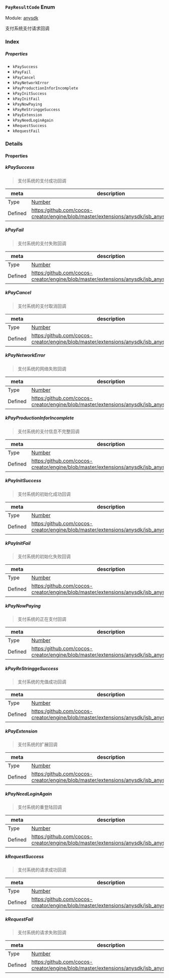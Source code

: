 ### `PayResultCode` Enum



Module: [anysdk](../modules/anysdk.md)




支付系统支付请求回调

### Index

##### Properties

  - `kPaySuccess`
  - `kPayFail`
  - `kPayCancel`
  - `kPayNetworkError`
  - `kPayProductionInforIncomplete`
  - `kPayInitSuccess`
  - `kPayInitFail`
  - `kPayNowPaying`
  - `kPayReStringgeSuccess`
  - `kPayExtension`
  - `kPayNeedLoginAgain`
  - `kRequestSuccess`
  - `kRequestFail`

### Details

#### Properties


##### kPaySuccess

> 支付系统的支付成功回调

| meta | description |
|------|-------------|
| Type | <a href="https://developer.mozilla.org/en/JavaScript/Reference/Global_Objects/Number" class="crosslink external" target="_blank">Number</a> |
| Defined | [https:/github.com/cocos-creator/engine/blob/master/extensions/anysdk/jsb_anysdk.js:2060](https:/github.com/cocos-creator/engine/blob/master/extensions/anysdk/jsb_anysdk.js#L2060) |



##### kPayFail

> 支付系统的支付失败回调

| meta | description |
|------|-------------|
| Type | <a href="https://developer.mozilla.org/en/JavaScript/Reference/Global_Objects/Number" class="crosslink external" target="_blank">Number</a> |
| Defined | [https:/github.com/cocos-creator/engine/blob/master/extensions/anysdk/jsb_anysdk.js:2067](https:/github.com/cocos-creator/engine/blob/master/extensions/anysdk/jsb_anysdk.js#L2067) |



##### kPayCancel

> 支付系统的支付取消回调

| meta | description |
|------|-------------|
| Type | <a href="https://developer.mozilla.org/en/JavaScript/Reference/Global_Objects/Number" class="crosslink external" target="_blank">Number</a> |
| Defined | [https:/github.com/cocos-creator/engine/blob/master/extensions/anysdk/jsb_anysdk.js:2074](https:/github.com/cocos-creator/engine/blob/master/extensions/anysdk/jsb_anysdk.js#L2074) |



##### kPayNetworkError

> 支付系统的网络失败回调

| meta | description |
|------|-------------|
| Type | <a href="https://developer.mozilla.org/en/JavaScript/Reference/Global_Objects/Number" class="crosslink external" target="_blank">Number</a> |
| Defined | [https:/github.com/cocos-creator/engine/blob/master/extensions/anysdk/jsb_anysdk.js:2081](https:/github.com/cocos-creator/engine/blob/master/extensions/anysdk/jsb_anysdk.js#L2081) |



##### kPayProductionInforIncomplete

> 支付系统的支付信息不完整回调

| meta | description |
|------|-------------|
| Type | <a href="https://developer.mozilla.org/en/JavaScript/Reference/Global_Objects/Number" class="crosslink external" target="_blank">Number</a> |
| Defined | [https:/github.com/cocos-creator/engine/blob/master/extensions/anysdk/jsb_anysdk.js:2088](https:/github.com/cocos-creator/engine/blob/master/extensions/anysdk/jsb_anysdk.js#L2088) |



##### kPayInitSuccess

> 支付系统的初始化成功回调

| meta | description |
|------|-------------|
| Type | <a href="https://developer.mozilla.org/en/JavaScript/Reference/Global_Objects/Number" class="crosslink external" target="_blank">Number</a> |
| Defined | [https:/github.com/cocos-creator/engine/blob/master/extensions/anysdk/jsb_anysdk.js:2095](https:/github.com/cocos-creator/engine/blob/master/extensions/anysdk/jsb_anysdk.js#L2095) |



##### kPayInitFail

> 支付系统的初始化失败回调

| meta | description |
|------|-------------|
| Type | <a href="https://developer.mozilla.org/en/JavaScript/Reference/Global_Objects/Number" class="crosslink external" target="_blank">Number</a> |
| Defined | [https:/github.com/cocos-creator/engine/blob/master/extensions/anysdk/jsb_anysdk.js:2102](https:/github.com/cocos-creator/engine/blob/master/extensions/anysdk/jsb_anysdk.js#L2102) |



##### kPayNowPaying

> 支付系统的正在支付回调

| meta | description |
|------|-------------|
| Type | <a href="https://developer.mozilla.org/en/JavaScript/Reference/Global_Objects/Number" class="crosslink external" target="_blank">Number</a> |
| Defined | [https:/github.com/cocos-creator/engine/blob/master/extensions/anysdk/jsb_anysdk.js:2109](https:/github.com/cocos-creator/engine/blob/master/extensions/anysdk/jsb_anysdk.js#L2109) |



##### kPayReStringgeSuccess

> 支付系统的充值成功回调

| meta | description |
|------|-------------|
| Type | <a href="https://developer.mozilla.org/en/JavaScript/Reference/Global_Objects/Number" class="crosslink external" target="_blank">Number</a> |
| Defined | [https:/github.com/cocos-creator/engine/blob/master/extensions/anysdk/jsb_anysdk.js:2116](https:/github.com/cocos-creator/engine/blob/master/extensions/anysdk/jsb_anysdk.js#L2116) |



##### kPayExtension

> 支付系统的扩展回调

| meta | description |
|------|-------------|
| Type | <a href="https://developer.mozilla.org/en/JavaScript/Reference/Global_Objects/Number" class="crosslink external" target="_blank">Number</a> |
| Defined | [https:/github.com/cocos-creator/engine/blob/master/extensions/anysdk/jsb_anysdk.js:2123](https:/github.com/cocos-creator/engine/blob/master/extensions/anysdk/jsb_anysdk.js#L2123) |



##### kPayNeedLoginAgain

> 支付系统的重登陆回调

| meta | description |
|------|-------------|
| Type | <a href="https://developer.mozilla.org/en/JavaScript/Reference/Global_Objects/Number" class="crosslink external" target="_blank">Number</a> |
| Defined | [https:/github.com/cocos-creator/engine/blob/master/extensions/anysdk/jsb_anysdk.js:2130](https:/github.com/cocos-creator/engine/blob/master/extensions/anysdk/jsb_anysdk.js#L2130) |



##### kRequestSuccess

> 支付系统的请求成功回调

| meta | description |
|------|-------------|
| Type | <a href="https://developer.mozilla.org/en/JavaScript/Reference/Global_Objects/Number" class="crosslink external" target="_blank">Number</a> |
| Defined | [https:/github.com/cocos-creator/engine/blob/master/extensions/anysdk/jsb_anysdk.js:2144](https:/github.com/cocos-creator/engine/blob/master/extensions/anysdk/jsb_anysdk.js#L2144) |



##### kRequestFail

> 支付系统的请求失败回调

| meta | description |
|------|-------------|
| Type | <a href="https://developer.mozilla.org/en/JavaScript/Reference/Global_Objects/Number" class="crosslink external" target="_blank">Number</a> |
| Defined | [https:/github.com/cocos-creator/engine/blob/master/extensions/anysdk/jsb_anysdk.js:2151](https:/github.com/cocos-creator/engine/blob/master/extensions/anysdk/jsb_anysdk.js#L2151) |


